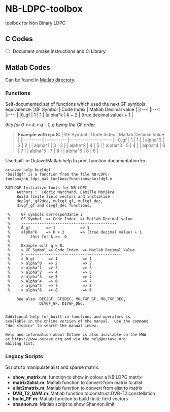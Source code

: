 # NB-LDPC-toolbox

toolbox for Non Binary LDPC 

## C Codes

- [ ] Document cmake instructions and C-Library

## Matlab Codes

Can be found in [Matlab directory](nb_ldpc_mat_toolbox).

### Functions

Self-documented set of functions which used the next GF symbols equivalence:
|GF Symbol  | Code Index  | Matlab Decimal value     |
|:---:      |:---:        |:---:                     |
|0_gf       | 1           | 1                        |
|alpha^k    | k + 2       | (true decimal value) + 1 |

*this for 0 <= k < q - 1, q being the GF order.*

> **Example with q = 8:**
> | GF Symbol | Code Index | Matlab Decimal Value |
> |:---------:|:----------:|:--------------------:|
> | 0_gf      | 1          | 1                    |
> | alpha^0   | 2          | 2                    |
> | alpha^1   | 3          | 3                    |
> | alpha^2   | 4          | 5                    |
> | alpha^3   | 5          | 4                    |
> | alpha^4   | 6          | 7                    |
> | alpha^5   | 7          | 8                    |
> | alpha^6   | 8          | 6                    |

Use built-in Octave/Matlab help to print function documentation
Ex:

    octave> help buildgf
    'buildgf' is a function from the file NB-LDPC-toolbox/nb_ldpc_mat_toolbox/functions/buildgf.m

    BUILDGF Initialize tools for NB-LDPC
         Authors :  Cédric Marchand, Camille Monière
         Build finite field vectors and initialize
         dec2gf, gf2dec, multgf_gf, multgf_dec,
         divgf_gf and divgf_dec functions.

     %     GF symbols correspondance :
     %     GF Symbol  => Code Index  => Matlab Decimal value
     %     ------------------------------------------
     %     0_gf       => 1           => 1
     %     alpha^k    => k + 2       => (true decimal value) + 1
     %         this for k >=  0
     %
     %     Example with q = 8:
     %     > GF Symbol => Code Index  => Matlab Decimal Value
     %     > ------------------------------------------
     %     > 0_gf      => 1           => 1
     %     > alpha^0   => 2           => 2
     %     > alpha^1   => 3           => 3
     %     > alpha^2   => 4           => 5
     %     > alpha^3   => 5           => 4
     %     > alpha^4   => 6           => 7
     %     > alpha^5   => 7           => 8
     %     > alpha^6   => 8           => 6

         See also  DEC2GF, GF2DEC, MULTGF_GF, MULTGF_DEC,
                   DIVGF_GF, DIVGF_DEC.


    Additional help for built-in functions and operators is
    available in the online version of the manual.  Use the command
    'doc <topic>' to search the manual index.

    Help and information about Octave is also available on the WWW
    at https://www.octave.org and via the help@octave.org
    mailing list.

### Legacy Scripts

Scripts to manipulate alist and sparse matrix. 

* **show_matrix.m**: function to show in colour a NB LDPC matrix 
* **matrix2alist.m**: Matlab function to convert from matrix to alist 
* **alist2matrix.m**: Matlab function to convert from alist to matrix 
* **DVB_T2_QAM.m**: Matlab function to construct DVB-T2 constellation 
* **build_GF.m**: Matlab function to build finite field vectors 
* **shannon.m**: Matlab script to show Shannon limit 
